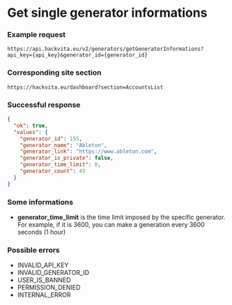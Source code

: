 # Get single generator informations

### Example request

`https://api.hackvita.eu/v2/generators/getGeneratorInformations?api_key={api_key}&generator_id={generator_id}`

### Corresponding site section

`https://hackvita.eu/dashboard?section=AccountsList`

### Successful response

```json
{
  "ok": true,
  "values": {
    "generator_id": 155,
    "generator_name": "Ableton",
    "generator_link": "https://www.ableton.com",
    "generator_is_private": false,
    "generator_time_limit": 0,
    "generator_count": 43
  }
}
```

### Some informations

* **generator_time_limit** is the time limit imposed by the specific generator. For example, if it is 3600, you can make a generation every 3600 seconds (1 hour)

### Possible errors

* INVALID_API_KEY
* INVALID_GENERATOR_ID
* USER_IS_BANNED
* PERMISSION_DENIED
* INTERNAL_ERROR
